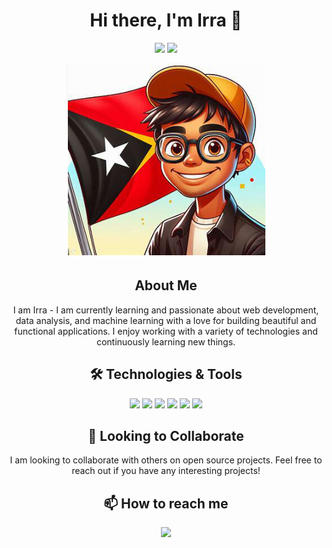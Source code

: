 <h1 align="center">Hi there, I'm Irra 👋</h1>

<p align="center">
  <a href="https://github.com/irralozz"><img src="https://img.shields.io/github/followers/irralozz?label=Follow&style=social"></a>
  <a href="mailto:irralozz@gmail.com"><img src="https://img.shields.io/badge/-Contact%20Me-333333?style=flat&logo=gmail&logoColor=white"></a>
</p>

<p align="center">
  <img src="i.png" alt="header" />
</p>

<h2 align="center">About Me</h2>
<p align="center">
  I am Irra - I am currently learning and passionate about web development, data analysis, and machine learning with a love for building beautiful and functional applications. I enjoy working with a variety of technologies and continuously learning new things.
</p>

<h2 align="center">🛠 Technologies & Tools</h2>
<p align="center">
  <img src="https://img.shields.io/badge/-HTML%20and%20CSS-000?&logo=html5">
  <img src="https://img.shields.io/badge/-Python-000?&logo=Python">
  <img src="https://img.shields.io/badge/-Codeigniter-000?&logo=Codeigniter">
  <img src="https://img.shields.io/badge/-Django-000?&logo=Django">
  <img src="https://img.shields.io/badge/-JavaScript-000?&logo=JavaScript">
  <img src="https://img.shields.io/badge/-Matlab-000?&logo=Matlab">
</p>

<h2 align="center">🤝 Looking to Collaborate</h2>
<p align="center">
  I am looking to collaborate with others on open source projects. Feel free to reach out if you have any interesting projects!
</p>

<h2 align="center">📫 How to reach me</h2>
<p align="center">
  <a href="mailto:irralozz@gmail.com"><img src="https://img.shields.io/badge/-Email-000?&logo=Gmail&logoColor=white"></a>
 
</p>


